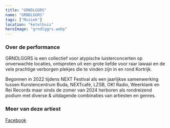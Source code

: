 ```yaml
---
title: "GRNDLGGRS"
name: "GRNDLGGRS"
tags: ["Muziek"]
location: "ketelhuis"
heroImage: "grndlggrs.webp"
---
```


### Over de performance

GRNDLGGRS is een collectief voor atypische luisterconcerten op onverwachte locaties, ontsproten uit een grote liefde voor raar lawaai en de vele prachtige verborgen plekjes die te vinden zijn in en rond Kortrijk.

Begonnen in 2022 tijdens NEXT Festival als een jaarlijkse samenwerking tussen Kunstencentrum Buda, NEXTcafé, LZSB, OK! Radio, Weerklank en Rei Records maar sinds de zomer van 2024 herboren als rondreizend podium met diverse & uitdagende combinaties van artiesten en genres.

### Meer van deze artiest

[Facebook](https://www.facebook.com/profile.php?id=61558703611361)
